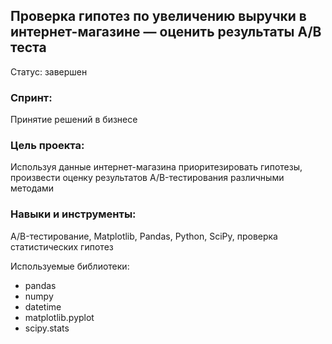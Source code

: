 ## Проверка гипотез по увеличению выручки в интернет-магазине — оценить результаты A/B теста
Статус: завершен

### Спринт: 
Принятие решений в бизнесе

### Цель проекта:
Используя данные интернет-магазина приоритезировать гипотезы, произвести оценку результатов A/B-тестирования различными методами

### Навыки и инструменты:
A/B-тестирование, Matplotlib, Pandas, Python, SciPy, проверка статистических гипотез

Используемые библиотеки:
- pandas
- numpy
- datetime
- matplotlib.pyplot
- scipy.stats